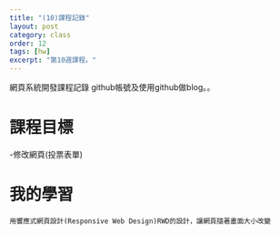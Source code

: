 ```yaml
---
title: "(10)課程記錄"
layout: post
category: class
order: 12
tags: [hw]
excerpt: "第10週課程。"
---
```

網頁系統開發課程記錄
github帳號及使用github做blog。。

# 課程目標
-修改網頁(投票表單)

# 我的學習

```
用響應式網頁設計(Responsive Web Design)RWD的設計，讓網頁隨著畫面大小改變
```





